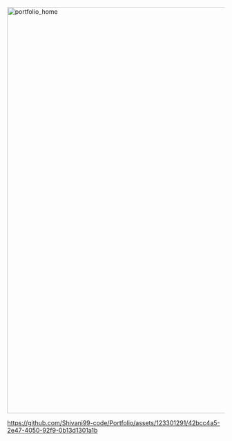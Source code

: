 <img width="943" alt="portfolio_home" src="https://github.com/Shivani99-code/Portfolio/assets/123301291/e28a9ca8-2ff2-4b1f-81f2-371f19681deb">


https://github.com/Shivani99-code/Portfolio/assets/123301291/42bcc4a5-2e47-4050-92f9-0b13d1301a1b

